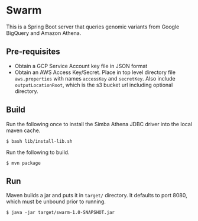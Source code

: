 # Swarm

This is a Spring Boot server that queries genomic variants from Google BigQuery and Amazon Athena.

## Pre-requisites

- Obtain a GCP Service Account key file in JSON format
- Obtain an AWS Access Key/Secret. Place in top level directory file `aws.properties` with names `accessKey` and `secretKey`. Also include `outputLocationRoot`, which is the s3 bucket url including optional directory.

## Build

Run the following once to install the Simba Athena JDBC driver into the local maven cache.
```
$ bash lib/install-lib.sh
```

Run the following to build.
```
$ mvn package
```

## Run

Maven builds a jar and puts it in `target/` directory.  It defaults to port 8080, which must be unbound prior to running.
```
$ java -jar target/swarm-1.0-SNAPSHOT.jar
